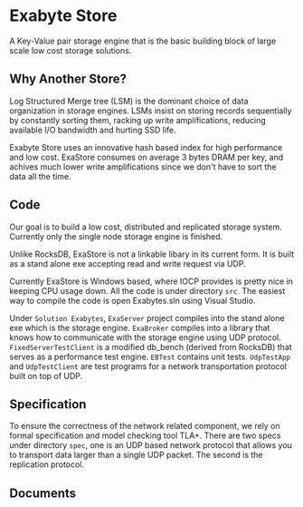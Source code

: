 # Exabyte Store

A Key-Value pair storage engine that is the basic building block of large scale low cost
storage solutions. 

## Why Another Store?

Log Structured Merge tree (LSM) is the dominant choice of data organization in storage engines.
LSMs insist on storing records sequentially by constantly sorting them, racking up write
amplifications, reducing available I/O bandwidth and hurting SSD life.

Exabyte Store uses an innovative hash based index for high performance and low cost. ExaStore
consumes on average 3 bytes DRAM per key, and achives much lower write amplifications
since we don't have to sort the data all the time.

## Code

Our goal is to build a low cost, distributed and replicated storage system. Currently
only the single node storage engine is finished.

Unlike RocksDB, ExaStore is not a linkable libary in its current form. It is built as a
stand alone exe accepting read and write request via UDP. 

Currently ExaStore is Windows based, where IOCP provides is pretty nice in keeping CPU
usage down. All the code is under directory `src`. The easiest way to compile the code is
open Exabytes.sln using Visual Studio.

Under `Solution Exabytes`, `ExaServer` project compiles into the stand alone exe which is the
storage engine. `ExaBroker` compiles into a library that knows how to communicate with
the storage engine using UDP protocol. `FixedServerTestClient` is a modified db_bench (derived
from RocksDB) that serves as a performance test engine.  `EBTest` contains unit tests. 
`UdpTestApp` and `UdpTestClient` are test programs for a network transportation protocol
built on top of UDP.

## Specification

To ensure the correctness of the network related component, we rely on formal specification
and model checking tool TLA+. There are two specs under directory `spec`, one is an UDP based
network protocol that allows you to transport data larger than a single UDP packet. The second
is the replication protocol.

## Documents




